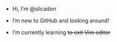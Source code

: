 - Hi, I’m @silcadon <br>

- I’m new to GitHub and looking around! <br>

- I’m currently learning ~~to exit Vim editor~~ 

<!--- 
- I enjoy catching bugs 

- 📫 How to reach me ...
--->
<!---
silcadon/silcadon is a ✨ special ✨ repository because its `README.md` (this file) appears on your GitHub profile.
You can click the Preview link to take a look at your changes.
--->
